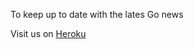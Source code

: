 To keep up to date with the lates Go news 

Visit us on [Heroku](https://gophergazette.herokuapp.com/) 